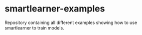 # smartlearner-examples
Repository containing all different examples showing how to use smartlearner to train models.
